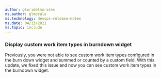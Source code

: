```yaml
---
author: gloridelmorales
ms.author: glmorale
ms.technology: devops-release-notes
ms.date: 04/13/2021
ms.topic: include
---
```


### Display custom work item types in burndown widget 

Previously, you were not able to see custom work item types configured in the burn down widget and summed or counted by a custom field. With this update, we fixed this issue and now you can see custom work item types in the burndown widget.